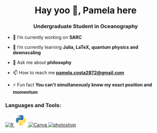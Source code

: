 <h1 align="center">Hay yoo 👋, Pamela here</h1>
<h3 align="center">Undergraduate Student in Oceanography</h3>

- 🔭 I’m currently working on **SARC**

- 🌱 I’m currently learning **Julia, LaTeX, quantum physics and downscaling**

- 💬 Ask me about **philosophy**

- 📫 How to reach me **pamela.costa2872@gmail.com**

- ⚡ Fun fact **You can't simultaneously know my exact position and momentum**

<h3 align="left">Languages and Tools:</h3>
<p align="left"> 
   <a href="https://www.r-project.org" target="_blank" rel="noreferrer"> 
        <img src="https://cdn.jsdelivr.net/gh/devicons/devicon@latest/icons/r/r-plain.svg" alt="R" width="40" height="40"/> 
    </a>
    <a href="https://www.python.org" target="_blank" rel="noreferrer"> 
        <img src="https://raw.githubusercontent.com/devicons/devicon/master/icons/python/python-original.svg" alt="python" width="40" height="40"/> 
    </a>
    <a href="https://www.canva.com" target="_blank" rel="noreferrer"> 
        <img src="https://cdn.jsdelivr.net/gh/devicons/devicon@latest/icons/canva/canva-original.svg" alt="Canva" width="40" height="40"/> 
    </a>
  <a href="https://www.photoshop.com/en" target="_blank" rel="noreferrer"> 
        <img src="https://cdn.jsdelivr.net/gh/devicons/devicon@latest/icons/photoshop/photoshop-original.svg" alt="photoshop" width="40" height="40"/> 
    </a> 
</p>
